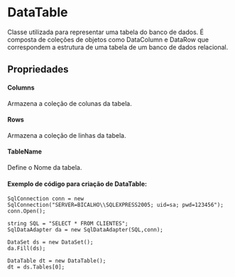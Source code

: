 # DataTable
Classe utilizada para representar uma tabela do banco de dados. É composta de coleções de objetos como DataColumn e DataRow que correspondem a estrutura de uma tabela de um banco de dados relacional.

## Propriedades	
#### Columns	
Armazena a coleção de colunas da tabela.
#### Rows	
Armazena a coleção de linhas da tabela.
#### TableName	
Define o Nome da tabela.
 
 
#### Exemplo de código para criação de DataTable:
```
SqlConnection conn = new SqlConnection("SERVER=BICALHO\\SQLEXPRESS2005; uid=sa; pwd=123456");
conn.Open();

string SQL = "SELECT * FROM CLIENTES";
SqlDataAdapter da = new SqlDataAdapter(SQL,conn);

DataSet ds = new DataSet();
da.Fill(ds);

DataTable dt = new DataTable();
dt = ds.Tables[0];
 ```

 
